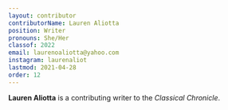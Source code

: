 ```yaml
---
layout: contributor
contributorName: Lauren Aliotta
position: Writer
pronouns: She/Her
classof: 2022
email: laurenoaliotta@yahoo.com
instagram: laurenaliot
lastmod: 2021-04-28
order: 12
---
```

**Lauren Aliotta** is a contributing writer to the *Classical Chronicle*.
